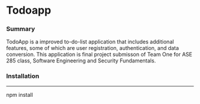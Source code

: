 # Todoapp

### Summary
TodoApp is a improved to-do-list application that includes additional features, some of which are user registration, authentication, and data conversion. This application is final project submisson of Team One for ASE 285 class, Software Engineering and Security Fundamentals.
### Installation 
---

npm install
    
